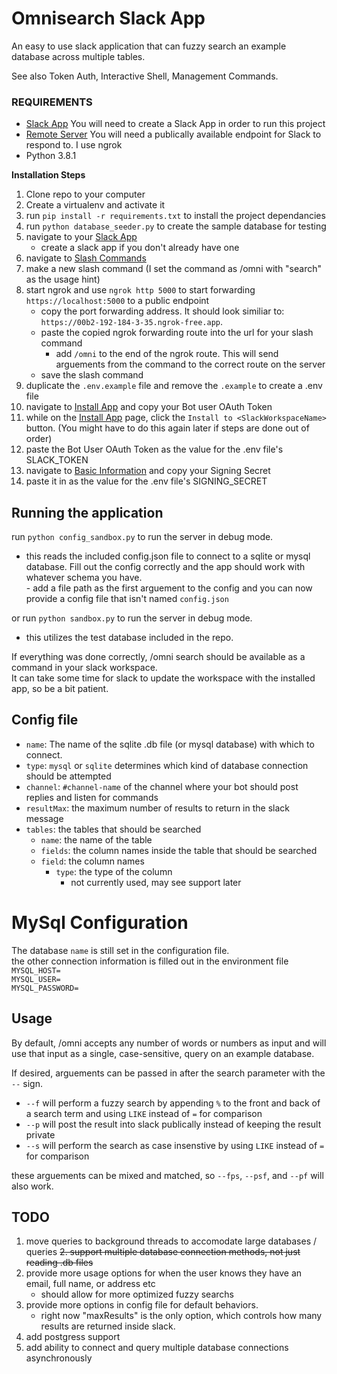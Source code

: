 # Omnisearch Slack App

An easy to use slack application that can fuzzy search an example database across multiple tables. 

See also 
Token Auth, Interactive Shell, Management Commands.

### REQUIREMENTS

- [Slack App](https://api.slack.com/apps/) You will need to create a Slack App in order to run this project
- [Remote Server](https://ngrok.com/) You will need a publically available endpoint for Slack to respond to. I use ngrok
- Python 3.8.1

**Installation Steps** 

1. Clone repo to your computer
2. Create a virtualenv and activate it
3. run `pip install -r requirements.txt` to install the project dependancies
4. run `python database_seeder.py` to create the sample database for testing
5. navigate to your [Slack App](https://api.slack.com/apps/)
	- create a slack app if you don't already have one
6. navigate to [Slash Commands](https://api.slack.com/apps/A07N8SJHNDA/slash-commands)
7. make a new slash command (I set the command as /omni with "search" as the usage hint)
8. start ngrok and use `ngrok http 5000` to start forwarding `https://localhost:5000` to a public endpoint
	- copy the port forwarding address. It should look similiar to: `https://00b2-192-184-3-35.ngrok-free.app`. 
	- paste the copied ngrok forwarding route into the url for your slash command
		- add `/omni` to the end of the ngrok route. This will send arguements from the command to the correct route on the server
	- save the slash command
9. duplicate the `.env.example` file and remove the `.example` to create a .env file
10. navigate to [Install App](https://api.slack.com/apps/A07N8SJHNDA/install-on-team?) and copy your Bot user OAuth Token
11. while on the [Install App](https://api.slack.com/apps/A07N8SJHNDA/install-on-team?) page, click the `Install to <SlackWorkspaceName>` button. (You might have to do this again later if steps are done out of order)
12. paste the Bot User OAuth Token as the value for the .env file's SLACK_TOKEN
13. navigate to [Basic Information](https://api.slack.com/apps/A07N8SJHNDA/general?) and copy your Signing Secret
14. paste it in as the value for the .env file's SIGNING_SECRET 

## Running the application

run `python config_sandbox.py` to run the server in debug mode. <br/>
   - this reads the included config.json file to connect to a sqlite or mysql database. Fill out the config correctly and the app should work with whatever schema you have. <br/>
	- add a file path as the first arguement to the config and you can now provide a config file that isn't named `config.json`

or run `python sandbox.py` to run the server in debug mode. <br/>
   - this utilizes the test database included in the repo.<br/>

If everything was done correctly, /omni search should be available as a command in your slack workspace.<br/>
It can take some time for slack to update the workspace with the installed app, so be a bit patient.<br/>

## Config file
+ `name`: The name of the sqlite .db file (or mysql database) with which to connect.<br/>
+ `type`: `mysql` or `sqlite` determines which kind of database connection should be attempted<br/>
+ `channel`: `#channel-name` of the channel where your bot should post replies and listen for commands
+ `resultMax`: the maximum number of results to return in the slack message<br/>
+ `tables`: the tables that should be searched<br/>
   + `name`: the name of the table<br/>
   + `fields`: the column names inside the table that should be searched<br/>
   	+ `field`: the column names<br/>
		+ `type`: the type of the column<br/>
			+ not currently used, may see support later<br/>

# MySql Configuration
The database `name` is still set in the configuration file.<br/>
the other connection information is filled out in the environment file</br>
`MYSQL_HOST=`</br>
`MYSQL_USER=`</br>
`MYSQL_PASSWORD=`</br>

## Usage

By default, /omni accepts any number of words or numbers as input and will use that input as a single, case-sensitive, query on an example database.

If desired, arguements can be passed in after the search parameter with the `--` sign.<br/>
+ `--f` will perform a fuzzy search by appending `%` to the front and back of a search term and using `LIKE` instead of `=` for comparison<br/>
+ `--p` will post the result into slack publically instead of keeping the result private<br/>
+ `--s` will perform the search as case insenstive by using `LIKE` instead of `=` for comparison<br/>

these arguements can be mixed and matched, so `--fps`, `--psf`, and `--pf` will also work. 

## TODO
1. move queries to background threads to accomodate large databases / queries
~~2. support multiple database connection methods, not just reading .db files~~
3. provide more usage options for when the user knows they have an email, full name, or address etc
	- should allow for more optimized fuzzy searchs
4. provide more options in config file for default behaviors.
	- right now "maxResults" is the only option, which controls how many results are returned inside slack. 
5. add postgress support
6. add ability to connect and query multiple database connections asynchronously